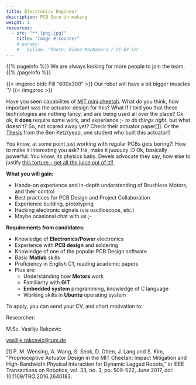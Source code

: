 ```yaml
---
title: Electronics Engineer
description: PCB Guru in making
weight: 1
resources:
  - src: "**.{png,jpg}"
    title: "Image #:counter"
    # params:
    #   byline: "Photo: Riona MacNamara / CC-BY-CA"
---
```

{{% pageinfo %}}
We are always looking for more people to join the team.
{{% /pageinfo %}}

{{< imgproc bldc Fill "600x300" >}}
Our robot will have a bit bigger muscles ''/
{{< /imgproc >}}

Have you seen capabilites of [MIT mini cheetah](https://youtu.be/xNeZWP5Mx9s?si=x8OoohQQlFV-ZDrr). What do you think, how important was the actuator design for this? What if I told you that these technologies are nothing fancy, and are being used all over the place? Ok ok, it **does** require some work, and experiance ;- *to do things right*, but what doesn't? So, not scared away yet? Check their actuator paper[[1]](https://fab.cba.mit.edu/classes/865.18/motion/papers/mit-cheetah-actuator.pdf). Or the [Thesis](https://dspace.mit.edu/handle/1721.1/118671) from the Ben Ketz(yeap, one student who built this actuator!)


You know, at some point just working with regular PCBs gets boring?! How to make it interesting you ask? Ha, make it juuuucy :D Ok, basically powerful. You know, its physics baby. Devels advocate they say, how else to justify [this torture - get all the juice out of it!!](https://build-its-inprogress.blogspot.com/2018/07/fixed-noise-and-thermal-testing.html).


**What you will gain:**

- Hands-on experience and in-depth understanding of Brushless Motors, and their
control
- Best practices for PCB Design and Project Collaboration
- Experience building, prototyping
- Hacking electronic signals (via oscilloscope, etc.)
- Maybe ocasional chat with us ;-

**Requirements from candidates:**

- Knowledge of **Electronics/Power** electronics
- Experience with **PCB design** and soldering
- Knowledge of one of the popular PCB Design software
- Basic **Matlab** skills
- Proficiency in English C1, reading academic papers
- Plus are:
    - Understanding how **Motors** work
    - Familiarity with **GIT**
    - **Embedded system** programming, knowledge of C language
    - Working skills in **Ubuntu** operating system

To apply, you can send your CV, and short motivation to:

Researcher:

M.Sc. Vasilije Rakcevic

[vasilije.rakcevic@tum.de](mailto:vasilije.rakcevic@tum.de)

[1] P. M. Wensing, A. Wang, S. Seok, D. Otten, J. Lang and S. Kim, "Proprioceptive Actuator Design in the MIT Cheetah: Impact Mitigation and High-Bandwidth Physical Interaction for Dynamic Legged Robots," in IEEE Transactions on Robotics, vol. 33, no. 3, pp. 509-522, June 2017, doi:
10.1109/TRO.2016.2640183.


